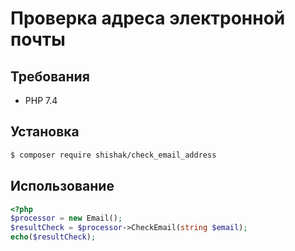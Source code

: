# Проверка адреса электронной почты

## Требования
- PHP 7.4

## Установка
```bash
$ composer require shishak/check_email_address
```

## Использование
```php
<?php 
$processor = new Email();
$resultCheck = $processor->CheckEmail(string $email);
echo($resultCheck);
```
